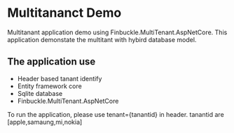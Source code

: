 # Multitananct Demo
Multitanant application demo using Finbuckle.MultiTenant.AspNetCore.
This application demonstate the multitant with hybird database model. 
## The application use
  - Header based tanant identify 
  - Entity framework core
  - Sqlite database
  - Finbuckle.MultiTenant.AspNetCore  
  
 To run the application, please use tenant={tanantid} in header. tanantid are [apple,samaung,mi,nokia]

